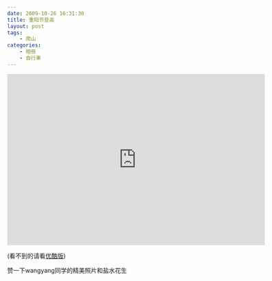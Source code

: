 ```yaml
---
date: 2009-10-26 16:31:30
title: 重阳节登高
layout: post
tags:
    - 爬山
categories:
    - 相冊
    - 自行車
---
```

<iframe width="600" height="400" src="http://www.youtube.com/embed/MOQVadavObQ?rel=0" frameborder="0" allowfullscreen></iframe>

(看不到的请看<a href="http://v.youku.com/v_show/id_XMTkyNjc1MTA4.html">优酷版</a>)

赞一下wangyang同学的精美照片和盐水花生
